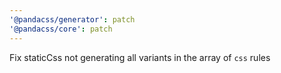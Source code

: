 ```yaml
---
'@pandacss/generator': patch
'@pandacss/core': patch
---
```


Fix staticCss not generating all variants in the array of `css` rules
